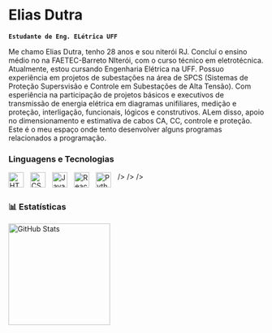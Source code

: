 # Elias Dutra

**`Estudante de Eng. ELétrica UFF`**

Me chamo Elias Dutra, tenho 28 anos e sou niterói RJ. Concluí o ensino médio no na FAETEC-Barreto NIterói, com o curso técnico em eletrotécnica. Atualmente, estou cursando Engenharia Elétrica na UFF. Possuo experiência em projetos de subestações na área de SPCS (Sistemas de Proteção Supersvisão e Controle em Subestações de Alta Tensão). Com esperiência na participação de projetos básicos e executivos de transmissão de energia elétrica em diagramas unifiliares, medição e proteção, interligação, funcionais, lógicos e construtivos. ALem disso, apoio no dimensionamento e estimativa de cabos CA, CC, controle e proteção. Este é o meu espaço onde tento desenvolver alguns programas relacionados a programação.

    
### Linguagens e Tecnologias

<img 
    align="left" 
    alt="HTML"
    title="HTML" 
    width="30px" 
    style="padding-right: 10px;" 
    src="https://cdn.jsdelivr.net/gh/devicons/devicon@latest/icons/photoshop/photoshop-original.svg" />
/>
<img 
    align="left" 
    alt="CSS" 
    title="CSS"
    width="30px" 
    style="padding-right: 10px;" 
    src="https://cdn.jsdelivr.net/gh/devicons/devicon@latest/icons/illustrator/illustrator-original.svg" />
/>
<img 
    align="left" 
    alt="JavaScript" 
    title="JavaScript"
    width="30px" 
    style="padding-right: 10px;" 
    src="https://cdn.jsdelivr.net/gh/devicons/devicon@latest/icons/microsoftsqlserver/microsoftsqlserver-original.svg" />
/>
<img 
    align="left" 
    alt="React"
    title="React" 
    width="30px" 
    style="padding-right: 10px;" 
    src="https://cdn.jsdelivr.net/gh/devicons/devicon@latest/icons/notion/notion-original.svg" 
/>
<img 
    align="left" 
    alt="Python" 
    title="Python"
    width="30px" 
    style="padding-right: 10px;" 
    src="https://cdn.jsdelivr.net/gh/devicons/devicon@latest/icons/python/python-original.svg" 
/>
<br/>
<br/>

### 📊 Estatísticas

<p>
  <img 
    align="left" 
    alt="GitHub Stats" 
    height="200" 
    style="padding-right: 10px;" 
    src="https://github-readme-stats.vercel.app/api?username=eliasdutra&show_icons=true&theme=tokyonight&include_all_comits=true&locale=pt-br" 
  />


